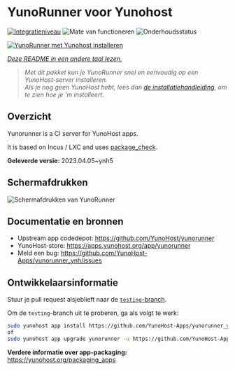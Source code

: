 <!--
NB: Deze README is automatisch gegenereerd door <https://github.com/YunoHost/apps/tree/master/tools/readme_generator>
Hij mag NIET handmatig aangepast worden.
-->

# YunoRunner voor Yunohost

[![Integratieniveau](https://dash.yunohost.org/integration/yunorunner.svg)](https://ci-apps.yunohost.org/ci/apps/yunorunner/) ![Mate van functioneren](https://ci-apps.yunohost.org/ci/badges/yunorunner.status.svg) ![Onderhoudsstatus](https://ci-apps.yunohost.org/ci/badges/yunorunner.maintain.svg)

[![YunoRunner met Yunohost installeren](https://install-app.yunohost.org/install-with-yunohost.svg)](https://install-app.yunohost.org/?app=yunorunner)

*[Deze README in een andere taal lezen.](./ALL_README.md)*

> *Met dit pakket kun je YunoRunner snel en eenvoudig op een YunoHost-server installeren.*  
> *Als je nog geen YunoHost hebt, lees dan [de installatiehandleiding](https://yunohost.org/install), om te zien hoe je 'm installeert.*

## Overzicht

Yunorunner is a CI server for YunoHost apps.

It is based on Incus / LXC and uses [package_check](https://github.com/YunoHost/package_check).


**Geleverde versie:** 2023.04.05~ynh5

## Schermafdrukken

![Schermafdrukken van YunoRunner](./doc/screenshots/screenshot.png)

## Documentatie en bronnen

- Upstream app codedepot: <https://github.com/YunoHost/yunorunner>
- YunoHost-store: <https://apps.yunohost.org/app/yunorunner>
- Meld een bug: <https://github.com/YunoHost-Apps/yunorunner_ynh/issues>

## Ontwikkelaarsinformatie

Stuur je pull request alsjeblieft naar de [`testing`-branch](https://github.com/YunoHost-Apps/yunorunner_ynh/tree/testing).

Om de `testing`-branch uit te proberen, ga als volgt te werk:

```bash
sudo yunohost app install https://github.com/YunoHost-Apps/yunorunner_ynh/tree/testing --debug
of
sudo yunohost app upgrade yunorunner -u https://github.com/YunoHost-Apps/yunorunner_ynh/tree/testing --debug
```

**Verdere informatie over app-packaging:** <https://yunohost.org/packaging_apps>
